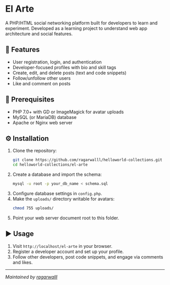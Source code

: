# El Arte

A PHP/HTML social networking platform built for developers to learn and experiment. Developed as a learning project to understand web app architecture and social features.

## 🚀 Features

- User registration, login, and authentication
- Developer-focused profiles with bio and skill tags
- Create, edit, and delete posts (text and code snippets)
- Follow/unfollow other users
- Like and comment on posts

## 🎯 Prerequisites

- PHP 7.0+ with GD or ImageMagick for avatar uploads
- MySQL (or MariaDB) database
- Apache or Nginx web server

## ⚙️ Installation

1. Clone the repository:
   ```bash
   git clone https://github.com/ragarwalll/helloworld-collections.git
   cd helloworld-collections/el-arte
   ```
2. Create a database and import the schema:
   ```bash
   mysql -u root -p your_db_name < schema.sql
   ```
3. Configure database settings in `config.php`.
4. Make the `uploads/` directory writable for avatars:
   ```bash
   chmod 755 uploads/
   ```
5. Point your web server document root to this folder.

## ▶️ Usage

1. Visit `http://localhost/el-arte` in your browser.
2. Register a developer account and set up your profile.
3. Follow other developers, post code snippets, and engage via comments and likes.

---

*Maintained by [ragarwalll](https://github.com/ragarwalll)*
